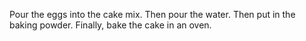 Pour the eggs into the cake mix.
Then pour the water.
Then put in the baking powder.
Finally, bake the cake in an oven.